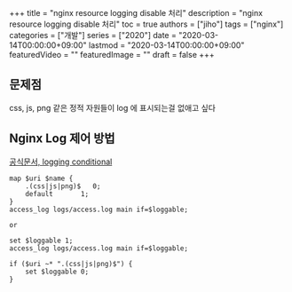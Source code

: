 +++
title = "nginx resource logging disable 처리"
description = "nginx resource logging disable 처리"
toc = true
authors = ["jiho"]
tags = ["nginx"]
categories = ["개발"]
series = ["2020"]
date =  "2020-03-14T00:00:00+09:00"
lastmod = "2020-03-14T00:00:00+09:00"
featuredVideo = ""
featuredImage = ""
draft = false
+++

## 문제점
css, js, png 같은 정적 자원들이 log 에 표시되는걸 없애고 싶다

## Nginx Log 제어 방법

[공식문서, logging conditional](https://docs.nginx.com/nginx/admin-guide/monitoring/logging/#conditional)

```
map $uri $name {
    .(css|js|png)$   0;
    default       1;
}
access_log logs/access.log main if=$loggable;

or

set $loggable 1;
access_log logs/access.log main if=$loggable;

if ($uri ~* ".(css|js|png)$") {
    set $loggable 0;
}
```